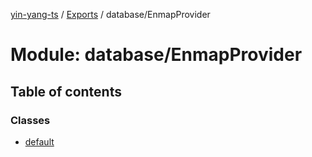 [yin-yang-ts](../README.md) / [Exports](../modules.md) / database/EnmapProvider

# Module: database/EnmapProvider

## Table of contents

### Classes

- [default](../classes/database_enmapprovider.default.md)
